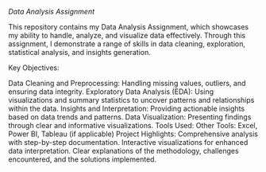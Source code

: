 *Data Analysis Assignment*


This repository contains my Data Analysis Assignment, which showcases my ability to handle, analyze, and visualize data effectively. Through this assignment, I demonstrate a range of skills in data cleaning, exploration, statistical analysis, and insights generation.

Key Objectives:

Data Cleaning and Preprocessing: Handling missing values, outliers, and ensuring data integrity.
Exploratory Data Analysis (EDA): Using visualizations and summary statistics to uncover patterns and relationships within the data.
Insights and Interpretation: Providing actionable insights based on data trends and patterns.
Data Visualization: Presenting findings through clear and informative visualizations.
Tools Used:
Other Tools: Excel, Power BI, Tableau (if applicable)
Project Highlights:
Comprehensive analysis with step-by-step documentation.
Interactive visualizations for enhanced data interpretation.
Clear explanations of the methodology, challenges encountered, and the solutions implemented.
